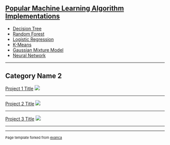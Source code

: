 #

## [Popular Machine Learning Algorithm Implementations](https://github.com/ryan-k-miller/Machine-Learning-Algorithms)

- [Decision Tree](https://github.com/ryan-k-miller/Machine-Learning-Algorithms/blob/master/Decision_Tree.ipynb)
- [Random Forest](https://github.com/ryan-k-miller/Machine-Learning-Algorithms/blob/master/Random_Forest_Classifier.ipynb)
- [Logistic Regression](https://github.com/ryan-k-miller/Machine-Learning-Algorithms/blob/master/LogisticRegression.py)
- [K-Means](https://github.com/ryan-k-miller/Machine-Learning-Algorithms/blob/master/K_Means.ipynb)
- [Gaussian Mixture Model](https://github.com/ryan-k-miller/Machine-Learning-Algorithms/blob/master/Gaussian_Mixture_Model.ipynb)
- [Neural Network](https://github.com/ryan-k-miller/Machine-Learning-Algorithms/blob/master/Neural%20Network/NeuralNetwork.py)

---

## Category Name 2

[Project 1 Title](/sample_page)
<img src="images/dummy_thumbnail.jpg?raw=true"/>

---
[Project 2 Title](/pdf/sample_presentation.pdf)
<img src="images/dummy_thumbnail.jpg?raw=true"/>

---
[Project 3 Title](https://github.com/ryan-k-miller/Machine-Learning-Algorithms)
<img src="images/dummy_thumbnail.jpg?raw=true"/>

---


---
<p style="font-size:11px">Page template forked from <a href="https://github.com/evanca/quick-portfolio">evanca</a></p>
<!-- Remove above link if you don't want to attibute -->
